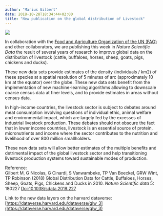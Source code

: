 ```yaml
---
author: "Marius Gilbert"
date: 2018-10-28T18:34:44+02:00
title: "New publication on the global distribution of Livestock"
---
```


![](/images/GLW3_800.png)

In collaboration with the [Food and Agriculture Organization of the UN (FAO)](http://www.fao.org/livestock-systems) and other collaborators, we are publishing this week in 
*Nature Scientific Data* the result of several years of research to improve global data on the distribution of livestock 
(cattle, buffaloes, horses, sheep, goats, pigs, chickens and ducks). 

These new data sets provide estimates of the density (individuals / km2) of these species at a spatial resolution of 5 minutes of 
arc (approximately 10 km at the equator) over the globe. These new data sets benefit from the implementation of new machine-learning 
algorithms allowing to downscale coarse census data at finer levels, and to provide estimates in areas without census data. 

In high-income countries, the livestock sector is subject to debates around meat consumption involving questions of individual ethic, 
animal welfare and environmental impact, which are largely fed by the excesses of industrial livestock production. These debates should 
not obscure the fact that in lower income countries, livestock is an essential source of protein, micronutrients and income where 
the sector contributes to the nutrition and livelihood of over 800 million smallholders. 

These new data sets will allow better estimates of the multiple benefits and detrimental impact of the global livestock 
sector and help transitioning livestock production systems toward sustainable modes of production. 


Reference:  
Gilbert M, G Nicolas, G Cinardi, S Vanwambeke, TP Van Boeckel, GRW Wint, TP Robinson (2018) Global Distribution Data 
for Cattle, Buffaloes, Horses, Sheep, Goats, Pigs, Chickens and Ducks in 2010. 
*Nature Scientific data* 5: 180227 [Doi:10.1038/sdata.2018.227](https://doi.org/10.1038/sdata.2018.227)

Link to the new data layers on the harvard dataverse:  
[https://dataverse.harvard.edu/dataverse/glw_3](https://dataverse.harvard.edu/dataverse/glw_3)
